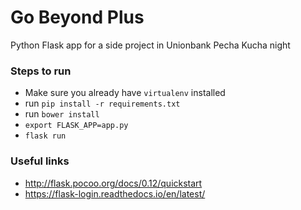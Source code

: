 # Go Beyond Plus
Python Flask app for a side project in Unionbank Pecha Kucha night

### Steps to run
- Make sure you already have `virtualenv` installed
- run `pip install -r requirements.txt`
- run `bower install`
- `export FLASK_APP=app.py`
- `flask run`

### Useful links
- http://flask.pocoo.org/docs/0.12/quickstart
- https://flask-login.readthedocs.io/en/latest/
